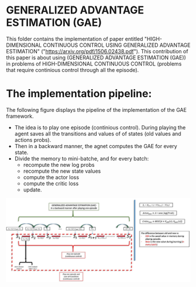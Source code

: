 # GENERALIZED ADVANTAGE ESTIMATION (GAE)
This folder contains the implementation of paper entitled "HIGH-DIMENSIONAL CONTINUOUS CONTROL USING GENERALIZED ADVANTAGE ESTIMATION" ("https://arxiv.org/pdf/1506.02438.pdf").
This contribution of this paper is about using (GENERALIZED ADVANTAGE ESTIMATION (GAE)) in problems of HIGH-DIMENSIONAL CONTINUOUS CONTROL (problems that require continious control through all the episode).

# The implementation pipeline:
The following figure displays the pipeline of the implementation of the GAE framework.

- The idea is to play one episode (continious control). During playing the agent saves all the transitions and values of of states (old values and actions probs).
- Then in a backward manner, the agnet computes the GAE for every state.
- Divide the memory to mini-batche, and for every batch:
  - recompute the new log probs 
  - recompute the new state values 
  - compute the actor loss 
  - compute the critic loss 
  - update.

![Image](Pipeline.JPG)
